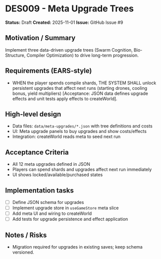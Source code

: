 # DES009 - Meta Upgrade Trees

**Status:** Draft
**Created:** 2025-11-01
**Issue:** GitHub Issue #9

## Motivation / Summary
Implement three data-driven upgrade trees (Swarm Cognition, Bio-Structure, Compiler Optimization) to drive long-term progression.

## Requirements (EARS-style)
- WHEN the player spends compile shards, THE SYSTEM SHALL unlock persistent upgrades that affect next runs (starting drones, cooling bonus, yield multipliers) [Acceptance: JSON data defines upgrade effects and unit tests apply effects to createWorld].

## High-level design
- Data files: `data/meta-upgrades/*.json` with tree definitions and costs
- UI: Meta upgrade panels to buy upgrades and show costs/effects
- Integration: createWorld reads meta to seed next run

## Acceptance Criteria
- All 12 meta upgrades defined in JSON
- Players can spend shards and upgrades affect next run immediately
- UI shows locked/available/purchased states

## Implementation tasks
- [ ] Define JSON schema for upgrades
- [ ] Implement upgrade store in `useGameStore` meta slice
- [ ] Add meta UI and wiring to createWorld
- [ ] Add tests for upgrade persistence and effect application

## Notes / Risks
- Migration required for upgrades in existing saves; keep schema versioned.
